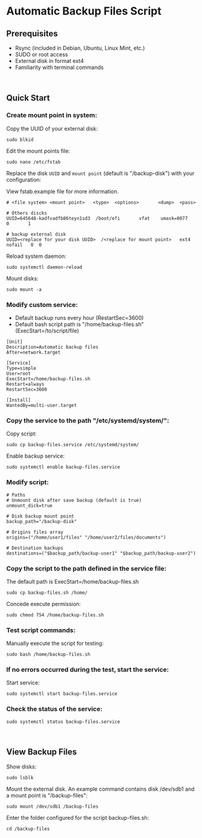 # Automatic Backup Files Script

## Prerequisites

* Rsync (included in Debian, Ubuntu, Linux Mint, etc.)
* SUDO or root access
* External disk in format ext4
* Familiarity with terminal commands

</br>

## Quick Start

### Create mount point in system:

Copy the UUID of your external disk:

    sudo blkid

Edit the mount points file:

    sudo nano /etc/fstab


Replace the disk `UUID` and `mount point` (default is "/backup-disk") with your configuration:

View fstab.example file for more information.

```
# <file system> <mount point>   <type>  <options>       <dump>  <pass>

# Others discks
UUID=645648-kadfvadfb86teyn1sd3  /boot/efi       vfat    umask=0077      0       1

# backup external disk
UUID=<replace for your disk UUID>  /<replace for mount point>   ext4   nofail   0  0
```

Reload system daemon:

    sudo systemctl daemon-reload

Mount disks:

    sudo mount -a


### Modify custom service:

* Default backup runs every hour (RestartSec=3600)
* Default bash script path is "/home/backup-files.sh" (ExecStart=/to/script/file)

```
[Unit]
Description=Automatic backup files
After=network.target

[Service]
Type=simple
User=root
ExecStart=/home/backup-files.sh
Restart=always
RestartSec=3600

[Install]
WantedBy=multi-user.target
```



### Copy the service to the path "/etc/systemd/system/":

Copy script:

    sudo cp backup-files.service /etc/systemd/system/

Enable backup service:

    sudo systemctl enable backup-files.service



### Modify script:
```
# Paths
# Unmount disk after save backup (default is true)
unmount_dick=true

# Disk backup mount point
backup_path="/backup-disk"

# Origins files array
origins=("/home/user1/files" "/home/user2/files/documents")

# Destination backups
destinations=("$backup_path/backup-user1" "$backup_path/backup-user2")
```



### Copy the script to the path defined in the service file:

The default path is ExecStart=/home/backup-files.sh

    sudo cp backup-files.sh /home/

Concede execute permission:

    sudo chmod 754 /home/backup-files.sh

### Test script commands:

Manually execute the script for testing:

    sudo bash /home/backup-files.sh



### If no errors occurred during the test, start the service:

Start service:

    sudo systemctl start backup-files.service



### Check the status of the service:

    sudo systemctl status backup-files.service


</br>


## View Backup Files

Show disks:

    sudo lsblk

Mount the external disk. An example command contains disk /dev/sdb1 and a mount point is "/backup-files":

    sudo mount /dev/sdb1 /backup-files

Enter the folder configured for the script backup-files.sh:

    cd /backup-files 
